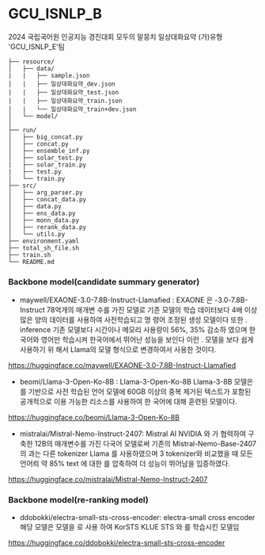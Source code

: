 # GCU_ISNLP_B

2024 국립국어원 인공지능 경진대회 모두의 말뭉치 일상대화요약 (가)유형 'GCU_ISNLP_E'팀

```
├── resource/
│   ├── data/
|   |   ├── sample.json
│   |   ├── 일상대화요약_dev.json
|   |   ├── 일상대화요약_test.json
|   |   ├── 일상대화요약_train.json
│   |   └── 일상대화요약_train+dev.json
│   └── model/
│   
├── run/
│   ├── big_concat.py
│   ├── concat.py
│   ├── ensemble_inf.py
│   ├── solar_test.py
|   ├── solar_train.py
|   ├── test.py
│   └── train.py
├── src/
│   ├── arg_parser.py
│   ├── concat_data.py
│   ├── data.py
│   ├── ens_data.py
│   ├── monn_data.py
│   ├── rerank_data.py
│   └── utils.py
├── environment.yaml
├── total_sh_file.sh
├── train.sh
└── README.md
```
### Backbone model(candidate summary generator)
- maywell/EXAONE-3.0-7.8B-Instruct-Llamafied : EXAONE 은 -3.0-7.8B-Instruct 78억개의 매개변
수를 가진 모델로 기존 모델의 학습 데이터보다 4배 이상 많은 양의 데이터를 사용하여 사전학습되고 명
령어 조정된 생성 모델이다 또한 . inference 기존 모델보다 시간이나 메모리 사용량이 56%, 35% 감소하
였으며 한국어와 영어만 학습시켜 한국어에서 뛰어난 성능을 보인다 이런 . 모델을 보다 쉽게 사용하기 위
해서 Llama의 모델 형식으로 변경하여서 사용한 것이다.

https://huggingface.co/maywell/EXAONE-3.0-7.8B-Instruct-Llamafied

- beomi/Llama-3-Open-Ko-8B : Llama-3-Open-Ko-8B Llama-3-8B 모델은 를 기반으로 사전 학습된
언어 모델에 60GB 이상의 중복 제거된 텍스트가 포함된 공개적으로 이용 가능한 리소스를 사용하여 한
국어에 대해 훈련된 모델이다.

https://huggingface.co/beomi/Llama-3-Open-Ko-8B

- mistralai/Mistral-Nemo-Instruct-2407: Mistral AI NVIDIA 와 가 협력하여 구축한 12B의 매개변수를
가진 다국어 모델로써 기존의 Mistral-Nemo-Base-2407의 과는 다른 tokenizer Llama 를 사용하였으며
3 tokenizer와 비교했을 때 모든언어릐 약 85% text 에 대한 를 압축하여 더 성능이 뛰어남을 입증하였다.
  
https://huggingface.co/mistralai/Mistral-Nemo-Instruct-2407

### Backbone model(re-ranking model)
- ddobokki/electra-small-sts-cross-encoder: electra-small cross encoder 해당 모델은 모델을 로 사용
하여 KorSTS KLUE STS 와 를 학습시킨 모델임

https://huggingface.co/ddobokki/electra-small-sts-cross-encoder


